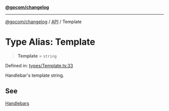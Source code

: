 [**@gocom/changelog**](../README.md)

***

[@gocom/changelog](../README.md) / [API](../Public/API.md) / Template

# Type Alias: Template

> **Template** = `string`

Defined in: [types/Template.ts:33](https://github.com/gocom/changelog/blob/078cc03e022b1a9086bbe9394e218be553d83c7c/src/types/Template.ts#L33)

Handlebar's template string.

## See

[Handlebars](https://handlebarsjs.com/)
